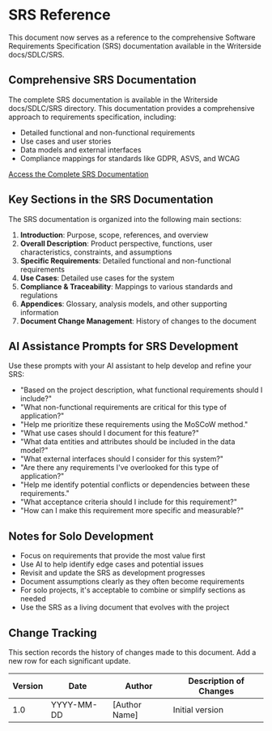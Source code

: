 # SRS Reference

This document now serves as a reference to the comprehensive Software Requirements Specification (SRS) documentation available in the Writerside docs/SDLC/SRS.

## Comprehensive SRS Documentation

The complete SRS documentation is available in the Writerside docs/SDLC/SRS directory. This documentation provides a comprehensive approach to requirements
specification, including:

- Detailed functional and non-functional requirements
- Use cases and user stories
- Data models and external interfaces
- Compliance mappings for standards like GDPR, ASVS, and WCAG

[Access the Complete SRS Documentation]()

## Key Sections in the SRS Documentation

The SRS documentation is organized into the following main sections:

1. **Introduction**: Purpose, scope, references, and overview
2. **Overall Description**: Product perspective, functions, user characteristics, constraints, and assumptions
3. **Specific Requirements**: Detailed functional and non-functional requirements
4. **Use Cases**: Detailed use cases for the system
5. **Compliance & Traceability**: Mappings to various standards and regulations
6. **Appendices**: Glossary, analysis models, and other supporting information
7. **Document Change Management**: History of changes to the document

## AI Assistance Prompts for SRS Development

Use these prompts with your AI assistant to help develop and refine your SRS:

- "Based on the project description, what functional requirements should I include?"
- "What non-functional requirements are critical for this type of application?"
- "Help me prioritize these requirements using the MoSCoW method."
- "What use cases should I document for this feature?"
- "What data entities and attributes should be included in the data model?"
- "What external interfaces should I consider for this system?"
- "Are there any requirements I've overlooked for this type of application?"
- "Help me identify potential conflicts or dependencies between these requirements."
- "What acceptance criteria should I include for this requirement?"
- "How can I make this requirement more specific and measurable?"

## Notes for Solo Development

- Focus on requirements that provide the most value first
- Use AI to help identify edge cases and potential issues
- Revisit and update the SRS as development progresses
- Document assumptions clearly as they often become requirements
- For solo projects, it's acceptable to combine or simplify sections as needed
- Use the SRS as a living document that evolves with the project

## Change Tracking

This section records the history of changes made to this document. Add a new row for each significant update.

| Version | Date       | Author        | Description of Changes |
|---------|------------|---------------|------------------------|
| 1.0     | YYYY-MM-DD | [Author Name] | Initial version        |
